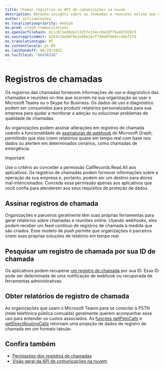 ```yaml
---
title: Chamar registros na API de comunicações na nuvem
description: Obtenha insights sobre as chamadas e reuniões online que ocorrem em sua organização ao usar o Microsoft Teams ou Skype for Business.
author: williamlooney
ms.localizationpriority: medium
ms.prod: cloud-communications
ms.openlocfilehash: dc1c071ed6de21325fe154cc0a20f75e497d28c5
ms.sourcegitcommit: b2b3c3ae00f9e2e0bb2dcff30e97b60ccdebf170
ms.translationtype: MT
ms.contentlocale: pt-BR
ms.lasthandoff: 06/29/2022
ms.locfileid: "66436338"
---
```

# <a name="call-records"></a>Registros de chamadas

Os registros das chamadas fornecem informações de uso e diagnóstico das chamadas e reuniões on-line que ocorrem na sua organização ao usar o Microsoft Teams ou o Skype for Business. Os dados de uso e diagnóstico podem ser consumidos para produzir relatórios personalizados para sua empresa para ajudar a monitorar a adoção ou solucionar problemas de qualidade de chamadas.

As organizações podem assinar alterações em registros de chamada usando a funcionalidade de [assinaturas de webhook](/graph/api/resources/webhooks) do Microsoft Graph, permitindo que elas criem relatórios quase em tempo real com base nos dados ou alertem em determinados cenários, como chamadas de emergência.

> [!IMPORTANT]
> Use o critério ao conceder a permissão CallRecords.Read.All aos aplicativos. Os registros de chamadas podem fornecer informações sobre a operação da sua empresa e, portanto, podem ser um destino para atores mal-intencionados. Conceda essa permissão apenas aos aplicativos que você confia para atenderem aos seus requisitos de proteção de dados.

## <a name="subscribe-to-call-records"></a>Assinar registros de chamada

Organizações e parceiros geralmente têm suas próprias ferramentas para gerar relatórios sobre chamadas e reuniões online. Usando webhooks, eles podem receber um feed contínuo de registros de chamada à medida que são criados. Esse modelo de push permite que organizações e parceiros criem suas próprias soluções de relatório em tempo real.

## <a name="look-up-a-call-record-by-its-call-id"></a>Pesquisar um registro de chamada por sua ID de chamada

Os aplicativos podem recuperar [um registro de chamada](/graph/api/resources/callrecords-callrecord) por sua ID. Essa ID pode ser determinada de uma notificação de webhook ou recuperada de ferramentas administrativas.

## <a name="get-call-record-reports"></a>Obter relatórios de registro de chamada

As organizações que usam o Microsoft Teams para se conectar à PSTN (rede telefônica pública comuada) geralmente querem acompanhar esse uso para entender os custos associados. As [funções getPstnCalls](/graph/api/callrecords-callrecord-getpstncalls) e [getDirectRoutingCalls](/graph/api/callrecords-callrecord-getdirectroutingcalls) retornam uma projeção [](/graph/api/resources/callrecords-callrecord) de dados de registro de chamada em um formato tabular.

## <a name="see-also"></a>Confira também

- [Permissões dos registros de chamadas](./permissions-reference.md#call-records-permissions)
- [Visão geral da API de comunicações na nuvem](cloud-communications-concept-overview.md)
